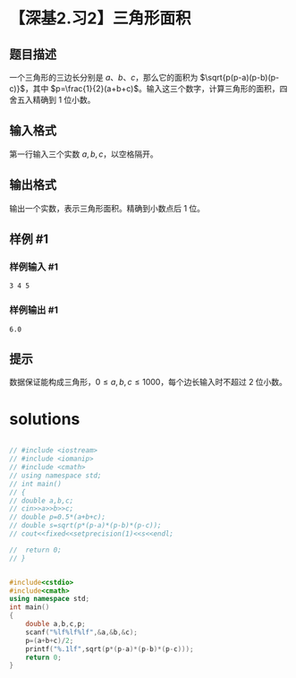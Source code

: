# 【深基2.习2】三角形面积

## 题目描述

一个三角形的三边长分别是 $a$、$b$、$c$，那么它的面积为 $\sqrt{p(p-a)(p-b)(p-c)}$，其中 $p=\frac{1}{2}(a+b+c)$。输入这三个数字，计算三角形的面积，四舍五入精确到 $1$ 位小数。

## 输入格式

第一行输入三个实数 $a,b,c$，以空格隔开。

## 输出格式

输出一个实数，表示三角形面积。精确到小数点后 $1$ 位。

## 样例 #1

### 样例输入 #1

```
3 4 5
```

### 样例输出 #1

```
6.0
```

## 提示

数据保证能构成三角形，$0\leq a,b,c\leq 1000$，每个边长输入时不超过 $2$ 位小数。

# solutions
```cpp

// #include <iostream>
// #include <iomanip> 
// #include <cmath>
// using namespace std;
// int main()
// {
// double a,b,c;
// cin>>a>>b>>c;
// double p=0.5*(a+b+c);
// double s=sqrt(p*(p-a)*(p-b)*(p-c));
// cout<<fixed<<setprecision(1)<<s<<endl;

// 	return 0;
// }


#include<cstdio>
#include<cmath>
using namespace std;
int main()
{
    double a,b,c,p;
    scanf("%lf%lf%lf",&a,&b,&c);
    p=(a+b+c)/2;
    printf("%.1lf",sqrt(p*(p-a)*(p-b)*(p-c)));
    return 0;
}
```
